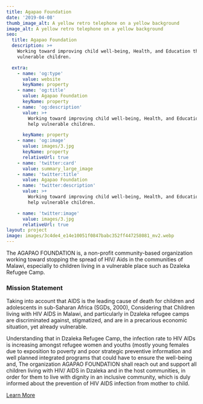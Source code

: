```yaml
---
title: Agapao Foundation
date: '2019-04-08'
thumb_image_alt: A yellow retro telephone on a yellow background
image_alt: A yellow retro telephone on a yellow background
seo:
  title: Agapao Foundation
  description: >+
    Working toward improving child well-being, Health, and Education that help
    vulnerable children. 

  extra:
    - name: 'og:type'
      value: website
      keyName: property
    - name: 'og:title'
      value: Agapao Foundation
      keyName: property
    - name: 'og:description'
      value: >+
        Working toward improving child well-being, Health, and Education that
        help vulnerable children. 

      keyName: property
    - name: 'og:image'
      value: images/3.jpg
      keyName: property
      relativeUrl: true
    - name: 'twitter:card'
      value: summary_large_image
    - name: 'twitter:title'
      value: Agapao Foundation
    - name: 'twitter:description'
      value: >+
        Working toward improving child well-being, Health, and Education that
        help vulnerable children. 

    - name: 'twitter:image'
      value: images/3.jpg
      relativeUrl: true
layout: project
image: images/3c4de4_e14e10051f0847babc352ff447258081_mv2.webp
---
```

The AGAPAO FOUNDATION is, a non-profit community-based organization working toward stopping the spread of HIV/ Aids in the communities of Malawi, especially to children living in a vulnerable place such as Dzaleka Refugee Camp.

### Mission Statement

Taking into account that AIDS is the leading cause of death for children and adolescents in sub-Saharan Africa (SGDs, 2000), Considering that Children living with HIV AIDS in Malawi, and particularly in Dzaleka refugee camps are discriminated against, stigmatized, and are in a precarious economic situation, yet already vulnerable.

​​Understanding that in Dzaleka Refugee Camp, the infection rate to HIV AIDs is increasing amongst refugee women and youths (mostly young females due to exposition to poverty and poor strategic preventive information and well planned integrated programs that could have to ensure the well-being and, The organization AGAPAO FOUNDATION shall reach out and support all children living with HIV/ AIDS in Dzaleka and in the host communities, in order for them to live with dignity in an inclusive community, which is duly informed about the prevention of HIV AIDS infection from mother to child.

[Learn More](https://www.agapaofoundation.net/)
